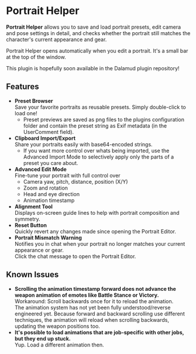 # Portrait Helper

**Portrait Helper** allows you to save and load portrait presets, edit camera and pose settings in detail, and checks whether the portrait still matches the character's current appearance and gear.

Portrait Helper opens automatically when you edit a portrait. It's a small bar at the top of the window.

This plugin is hopefully soon available in the Dalamud plugin repository!

## Features

- **Preset Browser**  
  Save your favorite portraits as reusable presets. Simply double-click to load one!
    - Preset previews are saved as png files to the plugins configuration folder and contain the preset string as Exif metadata (in the UserComment field).
- **Clipboard Import/Export**  
  Share your portraits easily with base64-encoded strings.
  - If you want more control over whats being imported, use the Advanced Import Mode to selectively apply only the parts of a preset you care about.
- **Advanced Edit Mode**  
  Fine-tune your portrait with full control over
    - Camera yaw, pitch, distance, position (X/Y)
    - Zoom and rotation
    - Head and eye direction
    - Animation timestamp
- **Alignment Tool**  
  Displays on-screen guide lines to help with portrait composition and symmetry.
- **Reset Button**  
  Quickly revert any changes made since opening the Portrait Editor.
- **Portrait Mismatch Warning**  
  Notifies you in chat when your portrait no longer matches your current appearance or gear.  
  Click the chat message to open the Portrait Editor.


## Known Issues

- **Scrolling the animation timestamp forward does not advance the weapon animation of emotes like Battle Stance or Victory.**  
  Workaround: Scroll backwards once for it to reload the animation.  
  The animation system has not yet been fully understood/reverse engineered yet. Because forward and backward scrolling use different techniques, the animation will reload when scrolling backwards, updating the weapon positions too.
- **It's possible to load animations that are job-specific with other jobs, but they end up stuck.**  
  Yup. Load a different animation then.
